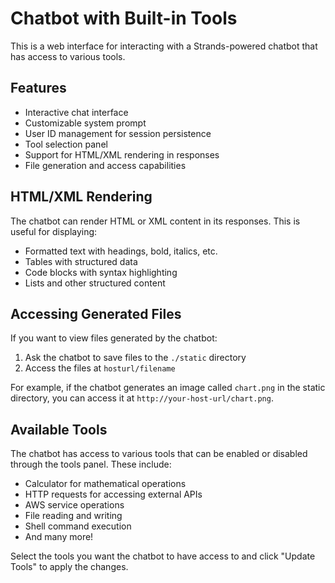 # Chatbot with Built-in Tools

This is a web interface for interacting with a Strands-powered chatbot that has access to various tools.

## Features

- Interactive chat interface
- Customizable system prompt
- User ID management for session persistence
- Tool selection panel
- Support for HTML/XML rendering in responses
- File generation and access capabilities

## HTML/XML Rendering

The chatbot can render HTML or XML content in its responses. This is useful for displaying:

- Formatted text with headings, bold, italics, etc.
- Tables with structured data
- Code blocks with syntax highlighting
- Lists and other structured content

## Accessing Generated Files

If you want to view files generated by the chatbot:

1. Ask the chatbot to save files to the `./static` directory
2. Access the files at `hosturl/filename`

For example, if the chatbot generates an image called `chart.png` in the static directory, you can access it at `http://your-host-url/chart.png`.

## Available Tools

The chatbot has access to various tools that can be enabled or disabled through the tools panel. These include:

- Calculator for mathematical operations
- HTTP requests for accessing external APIs
- AWS service operations
- File reading and writing
- Shell command execution
- And many more!

Select the tools you want the chatbot to have access to and click "Update Tools" to apply the changes.